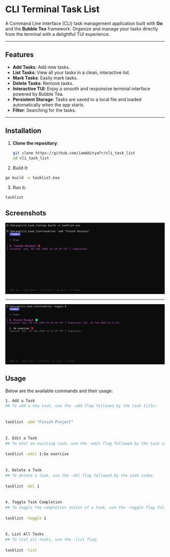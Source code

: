 # CLI Terminal Task List

A Command Line Interface (CLI) task management application built with **Go** and the **Bubble Tea** framework. Organize and manage your tasks directly from the terminal with a delightful TUI  experience.

---

## Features

- **Add Tasks**: Add new tasks.
- **List Tasks**: View all your tasks in a clean, interactive list.
- **Mark Tasks**: Easily mark tasks.
- **Delete Tasks**: Remove tasks.
- **Interactive TUI**: Enjoy a smooth and responsive terminal interface powered by Bubble Tea.
- **Persistent Storage**: Tasks are saved to a local file and loaded automatically when the app starts.
- **Filter**: Searching for the tasks.

---

## Installation

1. **Clone the repository**:
   ```bash
   git clone https://github.com/iamAdityafr/cli_task_list
   cd cli_task_list

2. Build it:

```bash
go build -o tasklist.exe
```
3. Run it:

```bash
tasklist
```
## Screenshots

![App Screenshot1](https://github.com/iamAdityafr/cli_task_list/blob/main/src/img/ig1.png)

---

![App Screenshot2](https://github.com/iamAdityafr/cli_task_list/blob/main/src/img/ig2.png)

## Usage
Below are the available commands and their usage:

```bash
1. Add a Task
## To add a new task, use the -add flag followed by the task title:


tasklist -add "Finish Project"


2. Edit a Task
## To edit an existing task, use the -edit flag followed by the task index and the new title in the format index:new_title:

tasklist -edit 1:Go exercise


3. Delete a Task
## To delete a task, use the -del flag followed by the task index:

tasklist -del 1


4. Toggle Task Completion
## To toggle the completion status of a task, use the -toggle flag followed by the task index:

tasklist -toggle 1


5. List All Tasks
## To list all tasks, use the -list flag:

tasklist -list

```

